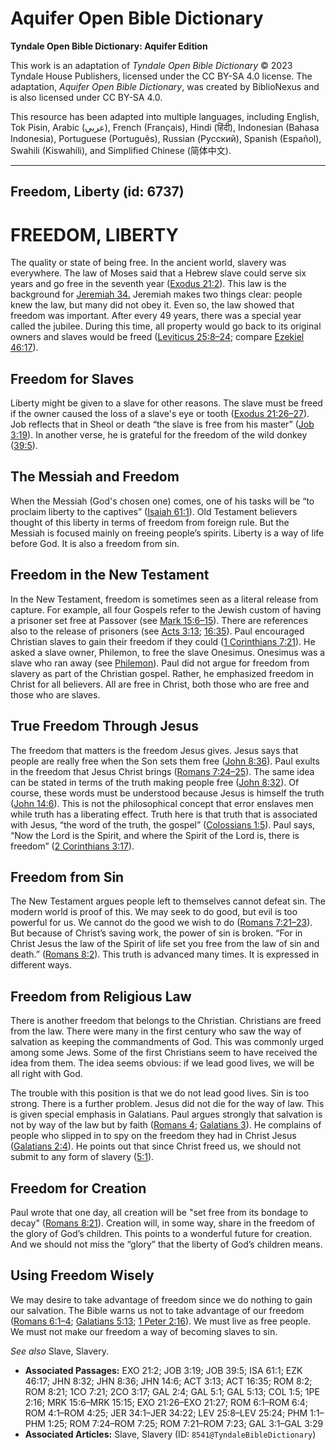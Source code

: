 # Aquifer Open Bible Dictionary

**Tyndale Open Bible Dictionary: Aquifer Edition**

This work is an adaptation of *Tyndale Open Bible Dictionary* © 2023 Tyndale House Publishers, licensed under the CC BY\-SA 4\.0 license. The adaptation, *Aquifer Open Bible Dictionary*, was created by BiblioNexus and is also licensed under CC BY\-SA 4\.0\.

This resource has been adapted into multiple languages, including English, Tok Pisin, Arabic (عربي), French (Français), Hindi (हिंदी), Indonesian (Bahasa Indonesia), Portuguese (Português), Russian (Русский), Spanish (Español), Swahili (Kiswahili), and Simplified Chinese (简体中文).



--------------------------------

## Freedom, Liberty (id: 6737)

FREEDOM, LIBERTY
================

The quality or state of being free. In the ancient world, slavery was everywhere. The law of Moses said that a Hebrew slave could serve six years and go free in the seventh year ([Exodus 21:2](https://ref.ly/Exod21:2)). This law is the background for [Jeremiah 34\.](https://ref.ly/Jer34:1-Jer34:22) Jeremiah makes two things clear: people knew the law, but many did not obey it. Even so, the law showed that freedom was important. After every 49 years, there was a special year called the jubilee. During this time, all property would go back to its original owners and slaves would be freed ([Leviticus 25:8–24](https://ref.ly/Lev25:8-Lev25:24); compare [Ezekiel 46:17](https://ref.ly/Ezek46:17)).

Freedom for Slaves
------------------

Liberty might be given to a slave for other reasons. The slave must be freed if the owner caused the loss of a slave's eye or tooth ([Exodus 21:26–27](https://ref.ly/Exod21:26-Exod21:27)). Job reflects that in Sheol or death “the slave is free from his master” ([Job 3:19](https://ref.ly/Job3:19)). In another verse, he is grateful for the freedom of the wild donkey ([39:5](https://ref.ly/Job39:5)).

The Messiah and Freedom
-----------------------

When the Messiah (God's chosen one) comes, one of his tasks will be “to proclaim liberty to the captives” ([Isaiah 61:1](https://ref.ly/Isa61:1)). Old Testament believers thought of this liberty in terms of freedom from foreign rule. But the Messiah is focused mainly on freeing people’s spirits. Liberty is a way of life before God. It is also a freedom from sin.

Freedom in the New Testament
----------------------------

In the New Testament, freedom is sometimes seen as a literal release from capture. For example, all four Gospels refer to the Jewish custom of having a prisoner set free at Passover (see [Mark 15:6–15](https://ref.ly/Mark15:6-Mark15:15)). There are references also to the release of prisoners (see [Acts 3:13](https://ref.ly/Acts3:13); [16:35](https://ref.ly/Acts16:35)). Paul encouraged Christian slaves to gain their freedom if they could ([1 Corinthians 7:21](https://ref.ly/1Cor7:21)). He asked a slave owner, Philemon, to free the slave Onesimus. Onesimus was a slave who ran away (see [Philemon](https://ref.ly/Phlm1:1-Phlm1:25)). Paul did not argue for freedom from slavery as part of the Christian gospel. Rather, he emphasized freedom in Christ for all believers. All are free in Christ, both those who are free and those who are slaves.

True Freedom Through Jesus
--------------------------

The freedom that matters is the freedom Jesus gives. Jesus says that people are really free when the Son sets them free ([John 8:36](https://ref.ly/John8:36)). Paul exults in the freedom that Jesus Christ brings ([Romans 7:24–25](https://ref.ly/Rom7:24-Rom7:25)). The same idea can be stated in terms of the truth making people free ([John 8:32](https://ref.ly/John8:32)). Of course, these words must be understood because Jesus is himself the truth ([John 14:6](https://ref.ly/John14:6)). This is not the philosophical concept that error enslaves men while truth has a liberating effect. Truth here is that truth that is associated with Jesus, “the word of the truth, the gospel” ([Colossians 1:5](https://ref.ly/Col1:5)). Paul says, “Now the Lord is the Spirit, and where the Spirit of the Lord is, there is freedom” ([2 Corinthians 3:17](https://ref.ly/2Cor3:17)).

Freedom from Sin
----------------

The New Testament argues people left to themselves cannot defeat sin. The modern world is proof of this. We may seek to do good, but evil is too powerful for us. We cannot do the good we wish to do ([Romans 7:21–23](https://ref.ly/Rom7:21-Rom7:23)). But because of Christ’s saving work, the power of sin is broken. “For in Christ Jesus the law of the Spirit of life set you free from the law of sin and death.” ([Romans 8:2](https://ref.ly/Rom8:2)). This truth is advanced many times. It is expressed in different ways.

Freedom from Religious Law
--------------------------

There is another freedom that belongs to the Christian. Christians are freed from the law. There were many in the first century who saw the way of salvation as keeping the commandments of God. This was commonly urged among some Jews. Some of the first Christians seem to have received the idea from them. The idea seems obvious: if we lead good lives, we will be all right with God. 

The trouble with this position is that we do not lead good lives. Sin is too strong. There is a further problem. Jesus did not die for the way of law. This is given special emphasis in Galatians. Paul argues strongly that salvation is not by way of the law but by faith ([Romans 4](https://ref.ly/Rom4:1-Rom4:25); [Galatians 3](https://ref.ly/Gal3:1-Gal3:29)). He complains of people who slipped in to spy on the freedom they had in Christ Jesus ([Galatians 2:4](https://ref.ly/Gal2:4)). He points out that since Christ freed us, we should not submit to any form of slavery ([5:1](https://ref.ly/Gal5:1)).

Freedom for Creation
--------------------

Paul wrote that one day, all creation will be "set free from its bondage to decay" ([Romans 8:21](https://ref.ly/Rom8:21)). Creation will, in some way, share in the freedom of the glory of God’s children. This points to a wonderful future for creation. And we should not miss the “glory” that the liberty of God’s children means.

Using Freedom Wisely
--------------------

We may desire to take advantage of freedom since we do nothing to gain our salvation. The Bible warns us not to take advantage of our freedom ([Romans 6:1–4](https://ref.ly/Rom6:1-Rom6:4); [Galatians 5:13](https://ref.ly/Gal5:13); [1 Peter 2:16](https://ref.ly/1Pet2:16)). We must live as free people. We must not make our freedom a way of becoming slaves to sin.

*See also* Slave, Slavery.

* **Associated Passages:** EXO 21:2; JOB 3:19; JOB 39:5; ISA 61:1; EZK 46:17; JHN 8:32; JHN 8:36; JHN 14:6; ACT 3:13; ACT 16:35; ROM 8:2; ROM 8:21; 1CO 7:21; 2CO 3:17; GAL 2:4; GAL 5:1; GAL 5:13; COL 1:5; 1PE 2:16; MRK 15:6–MRK 15:15; EXO 21:26–EXO 21:27; ROM 6:1–ROM 6:4; ROM 4:1–ROM 4:25; JER 34:1–JER 34:22; LEV 25:8–LEV 25:24; PHM 1:1–PHM 1:25; ROM 7:24–ROM 7:25; ROM 7:21–ROM 7:23; GAL 3:1–GAL 3:29
* **Associated Articles:** Slave, Slavery (ID: `8541@TyndaleBibleDictionary`)

